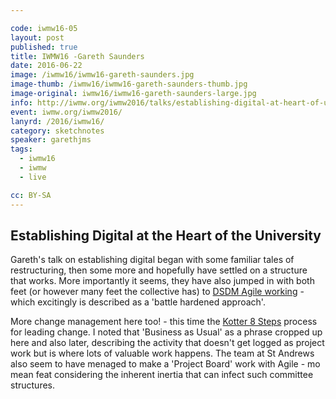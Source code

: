 ```yaml
---

code: iwmw16-05
layout: post
published: true
title: IWMW16 -Gareth Saunders 
date: 2016-06-22
image: /iwmw16/iwmw16-gareth-saunders.jpg
image-thumb: /iwmw16/iwmw16-gareth-saunders-thumb.jpg
image-original: iwmw16/iwmw16-gareth-saunders-large.jpg
info: http://iwmw.org/iwmw2016/talks/establishing-digital-at-heart-of-university/
event: iwmw.org/iwmw2016/
lanyrd: /2016/iwmw16/
category: sketchnotes
speaker: garethjms
tags:
  - iwmw16
  - iwmw
  - live

cc: BY-SA
---
```




## Establishing Digital at the Heart of the University ##

Gareth's talk on establishing digital began with some familiar tales of restructuring, then some more and hopefully have settled on a structure that works. More importantly it seems, they have also jumped in  with both feet (or however many feet the collective has) to [DSDM Agile working](https://www.dsdm.org/resources/dsdm-handbooks/the-dsdm-agile-project-framework-2014-onwards) - which excitingly is described as a 'battle hardened approach'.

More change management here too! - this time the [Kotter 8 Steps](http://www.kotterinternational.com/the-8-step-process-for-leading-change/) process for leading change.
I noted that 'Business as Usual' as a phrase cropped up here and also later, describing the activity that doesn't get logged as project work but is where lots of valuable work happens. The team at St Andrews also seem to have menaged to make a 'Project Board' work with Agile - mo mean feat considering the inherent inertia that can infect such committee structures.
